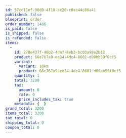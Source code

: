 ```yaml
---
id: 57cd11ef-90d0-4f10-ac20-c0ac44c86a41
published: false
blueprint: order
order_number: 1486
is_paid: false
is_shipped: false
is_refunded: false
items:
  -
    id: 270e437f-46b2-4daf-8eb3-bc03a98e2b12
    product: 66e767a9-ee34-4dc4-8681-d09bb59f0cf5
    variant:
      variant: 10km
      product: 66e767a9-ee34-4dc4-8681-d09bb59f0cf5
    quantity: 1
    total: 3200
    tax:
      amount: 0
      rate: 0
      price_includes_tax: true
    metadata: {  }
grand_total: 3200
items_total: 3200
tax_total: 0
shipping_total: 0
coupon_total: 0
---
```

